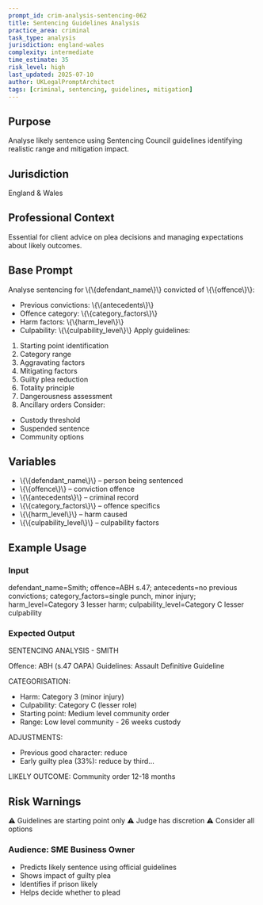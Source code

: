 ```yaml
---
prompt_id: crim-analysis-sentencing-062
title: Sentencing Guidelines Analysis
practice_area: criminal
task_type: analysis
jurisdiction: england-wales
complexity: intermediate
time_estimate: 35
risk_level: high
last_updated: 2025-07-10
author: UKLegalPromptArchitect
tags: [criminal, sentencing, guidelines, mitigation]
---
```


## Purpose
Analyse likely sentence using Sentencing Council guidelines identifying realistic range and mitigation impact.

## Jurisdiction
England & Wales

## Professional Context
Essential for client advice on plea decisions and managing expectations about likely outcomes.

## Base Prompt
Analyse sentencing for \\{\\{defendant_name\\}\\} convicted of \\{\\{offence\\}\\}:
- Previous convictions: \\{\\{antecedents\\}\\}
- Offence category: \\{\\{category_factors\\}\\}
- Harm factors: \\{\\{harm_level\\}\\}
- Culpability: \\{\\{culpability_level\\}\\}
Apply guidelines:
1. Starting point identification
2. Category range
3. Aggravating factors
4. Mitigating factors
5. Guilty plea reduction
6. Totality principle
7. Dangerousness assessment
8. Ancillary orders
Consider:
- Custody threshold
- Suspended sentence
- Community options

## Variables
- \\{\\{defendant_name\\}\\} – person being sentenced
- \\{\\{offence\\}\\} – conviction offence
- \\{\\{antecedents\\}\\} – criminal record
- \\{\\{category_factors\\}\\} – offence specifics
- \\{\\{harm_level\\}\\} – harm caused
- \\{\\{culpability_level\\}\\} – culpability factors

## Example Usage
### Input
defendant_name=Smith; offence=ABH s.47; antecedents=no previous convictions; category_factors=single punch, minor injury; harm_level=Category 3 lesser harm; culpability_level=Category C lesser culpability

### Expected Output
SENTENCING ANALYSIS - SMITH

Offence: ABH (s.47 OAPA)
Guidelines: Assault Definitive Guideline

CATEGORISATION:
- Harm: Category 3 (minor injury)
- Culpability: Category C (lesser role)
- Starting point: Medium level community order
- Range: Low level community - 26 weeks custody

ADJUSTMENTS:
- Previous good character: reduce
- Early guilty plea (33%): reduce by third...

LIKELY OUTCOME: Community order 12-18 months

## Risk Warnings
⚠️ Guidelines are starting point only
⚠️ Judge has discretion
⚠️ Consider all options

### Audience: SME Business Owner
- Predicts likely sentence using official guidelines
- Shows impact of guilty plea
- Identifies if prison likely
- Helps decide whether to plead
